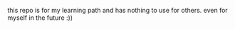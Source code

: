 this repo is for my learning path and has nothing to use for others. even for myself in the future :))
